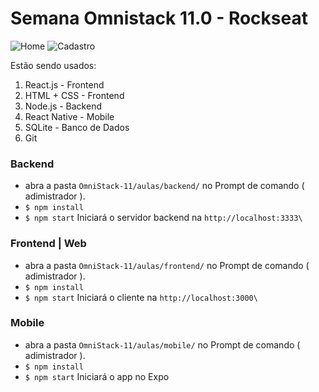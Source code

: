 <h1> Semana Omnistack 11.0 - Rockseat </h1>

<img src="" alt="Home">
<img src="" alt="Cadastro">

<p>Estão sendo usados:</p>
<ol>
  <li>React.js - Frontend </li>
  <li>HTML + CSS - Frontend</li>
  <li>Node.js - Backend</li>
  <li>React Native - Mobile</li>
  <li>SQLite - Banco de Dados</li>
  <li>Git</li>
</ol>

### Backend 

- abra a pasta `OmniStack-11/aulas/backend/` no Prompt de comando ( adimistrador ). 
- `$ npm install` 
-  `$ npm start` Iniciará o servidor backend na `http://localhost:3333\` 

### Frontend | Web

- abra a pasta `OmniStack-11/aulas/frontend/` no Prompt de comando ( adimistrador ). 
- `$ npm install` 
-  `$ npm start`  Iniciará o cliente na `http://localhost:3000\` 

### Mobile 

- abra a pasta `OmniStack-11/aulas/mobile/` no Prompt de comando ( adimistrador ). 
- `$ npm install` 
-  `$ npm start`  Iniciará o app no Expo 


